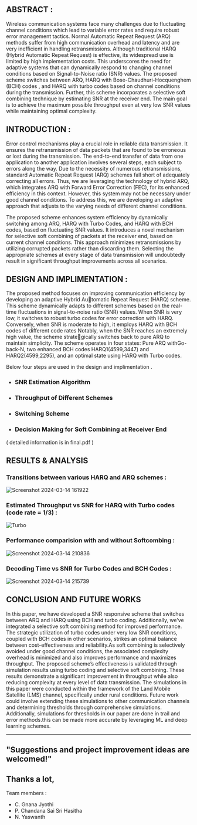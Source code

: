 
## ABSTRACT : 

Wireless communication systems face many challenges due to fluctuating channel conditions
which lead to variable error rates and require robust error management tactics. Normal Automatic Repeat Request (ARQ) methods suffer from high communication overhead and latency
and are very inefficient in handling retransmissions. Although traditional HARQ (Hybrid Automatic Repeat Request) is effective, its widespread use is limited by high implementation costs.
This underscores the need for adaptive systems that can dynamically respond to changing channel conditions based on Signal-to-Noise ratio (SNR) values. The proposed scheme switches
between ARQ, HARQ with Bose-Chaudhuri-Hocquenghem (BCH) codes , and HARQ with
turbo codes based on channel conditions during the transmission. Further, this scheme incorporates a selective soft combining technique by estimating SNR at the receiver end. The
main goal is to achieve the maximum possible throughput even at very low SNR values while
maintaining optimal complexity.



## INTRODUCTION :

Error control mechanisms play a crucial role in reliable data transmission. It ensures the retransmission of data
packets that are found to be erroneous or lost during the transmission. The end-to-end transfer of data from
one application to another application involves several steps, each subject to errors along the way. Due to
the necessity of numerous retransmissions, standard Automatic Repeat Request (ARQ) schemes fall short of
adequately correcting all errors. Thus, we are leveraging the technology of hybrid ARQ, which integrates ARQ
with Forward Error Correction (FEC), for its enhanced efficiency in this context. However, this system
may not be necessary under good channel conditions. To address this, we are developing an adaptive approach
that adjusts to the varying needs of different channel conditions.

The proposed scheme enhances system efficiency by dynamically switching among ARQ, HARQ with Turbo
Codes, and HARQ with BCH codes, based on fluctuating SNR values. It introduces a novel mechanism for
selective soft combining of packets at the receiver end, based on current channel conditions. This approach
minimizes retransmissions by utilizing corrupted packets rather than discarding them. Selecting the appropriate
schemes at every stage of data transmission will undoubtedly result in significant throughput improvements
across all scenarios.


## DESIGN AND IMPLIMENTATION :

The proposed method focuses on improving communication efficiency by developing an adaptive Hybrid Automatic Repeat Request (HARQ) scheme. This scheme dynamically adapts to different schemes based on the
real-time fluctuations in signal-to-noise ratio (SNR) values. When SNR is very low, it switches to robust turbo codes for error correction with HARQ. Conversely, when SNR is moderate to high, it employs HARQ with BCH codes of different code rates Notably, when the SNR reaches an extremely high value, the scheme strategically switches back to pure ARQ to maintain simplicity. The scheme operates in four states: Pure ARQ withGo-back-N, two enhanced BCH codes HARQ1(4599,3447)  and HARQ2(4599,2295), and an optimal state using HARQ with Turbo codes.

Below four steps are used in the design and implimentation . 

- ### SNR Estimation Algorithm
- ### Throughput of Different Schemes
- ### Switching Scheme
- ### Decision Making for Soft Combining at Receiver End

( detailed  information is in final.pdf ) 

## RESULTS & ANALYSIS

### Transitions between various HARQ and ARQ schemes : 
![Screenshot 2024-03-14 161922](https://github.com/Yaswanthyash1/SNR-Responsive-Communication-for-Enhanced-Efficiency/assets/147232443/dbcb996d-a0e6-47cf-8fbe-1dcf83da9a02)

###  Estimated Throughput vs SNR for HARQ with Turbo codes (code rate = 1/3) :

![Turbo](https://github.com/Yaswanthyash1/SNR-Responsive-Communication-for-Enhanced-Efficiency/assets/147232443/65bebe28-ff97-46fe-ad55-a1749b189b7b)

### Performance comparision with and without Softcombing :
![Screenshot 2024-03-14 210836](https://github.com/Yaswanthyash1/SNR-Responsive-Communication-for-Enhanced-Efficiency/assets/147232443/fd0caaeb-e60c-4002-a2c3-815f10764734)

### Decoding Time vs SNR for Turbo Codes and BCH Codes : 
![Screenshot 2024-03-14 215739](https://github.com/Yaswanthyash1/SNR-Responsive-Communication-for-Enhanced-Efficiency/assets/147232443/f8a23ba4-388c-455e-b08a-3171152059de)



## CONCLUSION AND FUTURE WORKS 
In this paper, we have developed a SNR responsive scheme that switches between ARQ and HARQ using BCH
and turbo coding. Additionally, we’ve integrated a selective soft combining method for improved performance.
The strategic utilization of turbo codes under very low SNR conditions, coupled with BCH codes in other
scenarios, strikes an optimal balance between cost-effectiveness and reliability.As soft combining is selectively
avoided under good channel conditions, the associated complexity overhead is minimized and also improves
performance and maximizes throughput. The proposed scheme’s effectiveness is validated through simulation
results using turbo coding and selective soft combining. These results demonstrate a significant improvement
in throughput while also reducing complexity at every level of data transmission.
The simulations in this paper were conducted within the framework of the Land Mobile Satellite (LMS)  channel, specifically under rural conditions. Future work could involve extending these simulations to
other communication channels and determining thresholds through comprehensive simulations. Additionally,
simulations for thresholds in our paper are done in trail and error methods.this can be made more accurate by
leveraging ML and deep learning schemes.


<hr>

## "Suggestions and project improvement ideas are welcomed!"

## <bold>Thanks a lot,</bold><br/>

 Team members : 

 - C. Gnana Jyothi
-  P. Chandana Sai Sri Hasitha
-  N. Yaswanth
   

